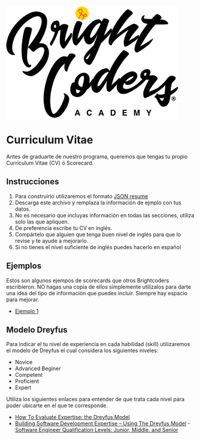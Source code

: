 ![MagmaHackers Logo](../imgs/logo-bc.png)

# Curriculum Vitae

Antes de graduarte de nuestro programa, queremos que tengas tu propio Curriculum Vitae (CV) ó Scorecard.

## Instrucciones

1. Para construirlo utilizaremos el formato [JSON resume](https://jsonresume.org/)
2. Descarga este archivo y remplaza la información de ejmplo con tus datos.
3. No es necesario que incluyas información en todas las secciones, utiliza solo las que apliquen.
4. De preferencia escribe tu CV en inglés.
5. Compártelo que alguien que tenga buen nivel de inglés para que lo revise y te ayude a mejorarlo.
6. Si no tienes el nivel suficiente de inglés puedes hacerlo en español

## Ejemplos

Estos son algunos ejempos de scorecards que otros Brightcoders escribieron.
NO hagas una copia de ellos simplemente utilizalos para darte una idea del tipo de información que puedes incluir. Siempre hay espacio para mejorar.

- [Ejemplo 1](imgs/ejemplo1.pdf)

## Modelo Dreyfus

Para indicar el tu nivel de experiencia en cada habilidad (skill) utilizaremos el modelo de Dreyfus el cual considera los siguientes niveles:
- Novice
- Advanced Beginer
- Competent
- Proficient
- Expert

Utiliza los siguientes enlaces para entender de que trata cada nivel para poder ubicarte en el que te corresponde.
- [How To Evaluate Expertise: the Dreyfus Model](https://www.solcept.ch/en/blog/dreyfus-model/)
- [Building Software Development Expertise – Using The Dreyfus Model](https://skorks.com/2009/08/building-software-development-expertise-using-the-dreyfus-model/)
-[Software Engineer Qualification Levels: Junior, Middle, and Senior](https://hackernoon.com/software-engineer-qualification-levels-junior-middle-and-senior-f2229591df1c)
